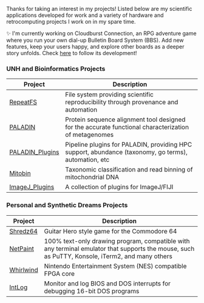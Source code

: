 Thanks for taking an interest in my projects! Listed below are my scientific applications developed for work and a variety of hardware and retrocomputing projects I work on in my spare time.

✨ I'm currently working on Cloudburst Connection, an RPG adventure game where you run your own dial-up Bulletin Board System (BBS). Add new features, keep your users happy, and explore other boards as a deeper story unfolds. Check [here](http://www.toniwestbrook.com/archives/category/projects/cloudburst-connection) to follow its development!

### UNH and Bioinformatics Projects

| Project | Description |
| ------- | ----------- |
| [RepeatFS](https://github.com/ToniWestbrook/repeatfs) | File system providing scientific reproducibility through provenance and automation |
| [PALADIN](https://github.com/ToniWestbrook/paladin) | Protein sequence alignment tool designed for the accurate functional characterization of metagenomes |
| [PALADIN_Plugins](https://github.com/ToniWestbrook/paladin-plugins) | Pipeline plugins for PALADIN, providing HPC support, abundance (taxonomy, go terms), automation, etc |
| [Mitobin](https://github.com/ToniWestbrook/mitobin) | Taxonomic classification and read binning of mitochondrial DNA |
| [ImageJ_Plugins](https://github.com/ToniWestbrook/imagej-plugins) | A collection of plugins for ImageJ/FIJI |


### Personal and Synthetic Dreams Projects

| Project | Description |
| ------- | ----------- |
| [Shredz64](http://www.toniwestbrook.com/shredz64) |Guitar Hero style game for the Commodore 64 |
| [NetPaint](https://github.com/SyntheticDreams/NetPaint) |100% text-only drawing program, compatible with any terminal emulator that supports the mouse, such as PuTTY, Konsole, iTerm2, and many others |
| [Whirlwind](https://github.com/SyntheticDreams/whirlwind) |Nintendo Entertainment System (NES) compatible FPGA core |
| [IntLog](https://github.com/ToniWestbrook/IntLog) |Monitor and log BIOS and DOS interrupts for debugging 16-bit DOS programs |


